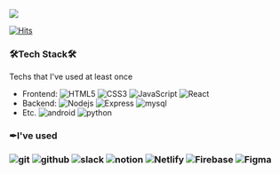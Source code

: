 <img src="http://mazassumnida.wtf/api/v2/generate_badge?boj=splato88"/>

[![Hits](https://hits.seeyoufarm.com/api/count/incr/badge.svg?url=https%3A%2F%2Fgithub.com%2FhyojinLee-git%2Fhit-counter&count_bg=%2379C83D&title_bg=%23555555&icon=&icon_color=%23E7E7E7&title=hits&edge_flat=false)](https://hits.seeyoufarm.com)

<h3 border-bottom="none">🛠Tech Stack🛠</h3>
<p>
  Techs that I've used at least once
</p>
  <ul>
    <li>
      Frontend: <img alt="HTML5" src="https://img.shields.io/badge/-html-%23E34F26?logo=HTML5&logoColor=white"/>
      <img alt="CSS3" src="https://img.shields.io/badge/-css-%231572B6?logo=CSS3&logoColor=white"/>
      <img alt="JavaScript" src="https://img.shields.io/badge/-JavaScript-%23F7DF1E?logo=JavaScript&logoColor=white"/>
      <img alt="React" src="https://img.shields.io/badge/-React-%2361DAFB?logo=React&logoColor=white"/>
    </li>
  <li>
    Backend:
    <img alt="Nodejs" src="https://img.shields.io/badge/-Nodejs-%23339933?logo=Node.js&logoColor=white"/>
    <img alt="Express" src="https://img.shields.io/badge/-Express-%23000000?logo=Express&logoColor=white"/>
    <img alt="mysql" src="https://img.shields.io/badge/-mysql-%234479A1?logo=MySQL&logoColor=white"/>
  </li>
  <li>
    Etc.
    <img alt="android" src="https://img.shields.io/badge/-android-green?logo=android&logoColor=white"/>
    <img alt="python" src="https://img.shields.io/badge/-Python-%233776AB?logo=Python&logoColor=white"/>
  </li>
 </ul>

<h3 border-bottom="none">✒I've used<h3>
<p>
  <img alt="git" src="https://img.shields.io/badge/-git-%23F05032?logo=git&logoColor=white">
  <img alt="github" src="https://img.shields.io/badge/-github-%23181717?logo=GitHub&logoColor=white"/>
  <img alt="slack" src="https://img.shields.io/badge/-slack-%234A154B?logo=Slack&logoColor=white"/>
  <img alt="notion" src="https://img.shields.io/badge/-Notion-%23000000?logo=Notion&logoColor=white"/>
  <img alt=" Netlify" src="https://img.shields.io/badge/-Netlify-%2300C7B7?logo=Netlify&logoColor=white"/>
  <img alt=" Firebase" src="https://img.shields.io/badge/-Firebase-%23FFCA28?logo=Firebase&logoColor=black"/>
  <img alt="Figma" src="https://img.shields.io/badge/-Figma-%23F24E1E?logo=Figma&logoColor=white"/>
</p>



<!--
**hyojinLee-git/hyojinLee-git** is a ✨ _special_ ✨ repository because its `README.md` (this file) appears on your GitHub profile.

Here are some ideas to get you started:

- 🔭 I’m currently working on ...
- 🌱 I’m currently learning ...
- 👯 I’m looking to collaborate on ...
- 🤔 I’m looking for help with ...
- 💬 Ask me about ...
- 📫 How to reach me: ...
- 😄 Pronouns: ...
- ⚡ Fun fact: ...
  -->
